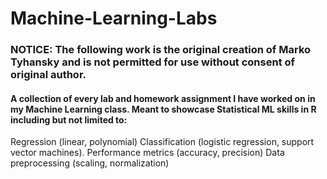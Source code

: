 # Machine-Learning-Labs
### NOTICE: The following work is the original creation of Marko Tyhansky and is not permitted for use without consent of original author.
#### A collection of every lab and homework assignment I have worked on in my Machine Learning class. Meant to showcase Statistical ML skills in R including but not limited to:
Regression (linear, polynomial)
Classification (logistic regression, support vector machines).
Performance metrics (accuracy, precision)
Data preprocessing (scaling, normalization)
